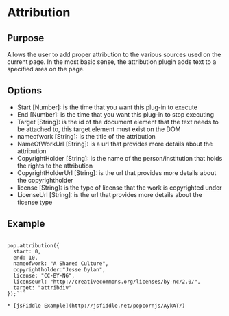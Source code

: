 # Attribution # 

## Purpose ##

Allows the user to add proper attribution to the various sources used on the current page.  In the most basic sense, the attribution plugin adds text to a specified area on the page.

## Options ##

* Start [Number]: is the time that you want this plug-in to execute
* End [Number]: is the time that you want this plug-in to stop executing
* Target [String]: is the id of the document element that the text needs to be attached to, this target element must exist on the DOM
* nameofwork [String]: is the title of the attribution
* NameOfWorkUrl [String]: is a url that provides more details about the attribution
* CopyrightHolder [String]: is the name of the person/institution that holds the rights to the attribution
* CopyrightHolderUrl [String]: is the url that provides more details about the copyrightholder
* license [String]: is the type of license that the work is copyrighted under
* LicenseUrl [String]: is the url that provides more details about the ticense type

## Example ##

```var pop = Popcorn( "#video" );     

pop.attribution({
  start: 0,
  end: 10,
  nameofwork: "A Shared Culture",
  copyrightholder:"Jesse Dylan",
  license: "CC-BY-N6",
  licenseurl: "http://creativecommons.org/licenses/by-nc/2.0/",
  target: "attribdiv"
});```

* [jsFiddle Example](http://jsfiddle.net/popcornjs/AykAT/)
